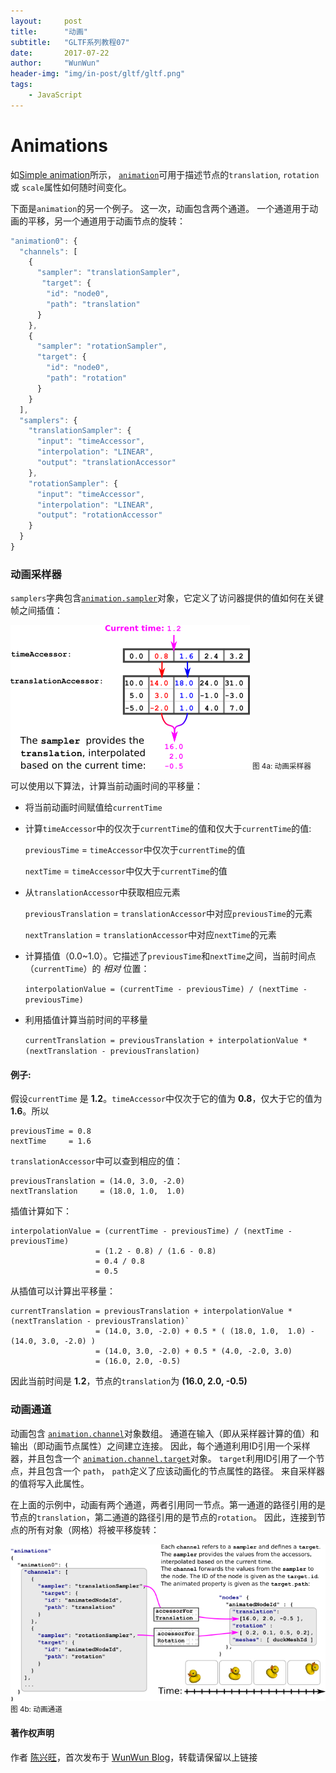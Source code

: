 ```yaml
---
layout:     post
title:      "动画"
subtitle:   "GLTF系列教程07"
date:       2017-07-22
author:     "WunWun"
header-img: "img/in-post/gltf/gltf.png"
tags:
    - JavaScript
---
```



# Animations

如[Simple animation](gltfTutorial_005_SimpleAnimation.md)所示， [`animation`](https://github.com/KhronosGroup/glTF/tree/master/specification#reference-animation)可用于描述节点的`translation`, `rotation` 或 `scale`属性如何随时间变化。

下面是`animation`的另一个例子。 这一次，动画包含两个通道。 一个通道用于动画的平移，另一个通道用于动画节点的旋转：

```javascript
"animation0": {
  "channels": [
    {
      "sampler": "translationSampler",
       "target": {
        "id": "node0",
        "path": "translation"
      }
    },
    {
      "sampler": "rotationSampler",
      "target": {
        "id": "node0",
        "path": "rotation"
      }
    }
  ],
  "samplers": {
    "translationSampler": {
      "input": "timeAccessor",
      "interpolation": "LINEAR",
      "output": "translationAccessor"
    },
    "rotationSampler": {
      "input": "timeAccessor",
      "interpolation": "LINEAR",
      "output": "rotationAccessor"
    }
  }
}
```


### 动画采样器

`samplers`字典包含[`animation.sampler`](https://github.com/KhronosGroup/glTF/blob/master/specification/README.md#reference-animation.sampler)对象，它定义了访问器提供的值如何在关键帧之间插值：


![java-javascript](/img/in-post/gltf/animationSamplers.png)
<small class="img-hint">图 4a: 动画采样器</small>

可以使用以下算法，计算当前动画时间的平移量：

* 将当前动画时间赋值给`currentTime`
* 计算`timeAccessor`中的仅次于`currentTime`的值和仅大于`currentTime`的值:

    `previousTime` = `timeAccessor`中仅次于`currentTime`的值

    `nextTime`  = `timeAccessor`中仅大于`currentTime`的值

* 从`translationAccessor`中获取相应元素

    `previousTranslation` = `translationAccessor`中对应`previousTime`的元素

    `nextTranslation` = `translationAccessor`中对应`nextTime`的元素

* 计算插值（0.0~1.0）。它描述了`previousTime`和`nextTime`之间，当前时间点（`currentTime`）的 *相对* 位置：

    `interpolationValue = (currentTime - previousTime) / (nextTime - previousTime)`

* 利用插值计算当前时间的平移量

    `currentTranslation = previousTranslation + interpolationValue * (nextTranslation - previousTranslation)`


#### 例子:

假设`currentTime` 是 **1.2**。`timeAccessor`中仅次于它的值为 **0.8**，仅大于它的值为 **1.6**。所以

    previousTime = 0.8
    nextTime     = 1.6

`translationAccessor`中可以查到相应的值：

    previousTranslation = (14.0, 3.0, -2.0)
    nextTranslation     = (18.0, 1.0,  1.0)

插值计算如下：

    interpolationValue = (currentTime - previousTime) / (nextTime - previousTime)
                       = (1.2 - 0.8) / (1.6 - 0.8)
                       = 0.4 / 0.8         
                       = 0.5

从插值可以计算出平移量：

    currentTranslation = previousTranslation + interpolationValue * (nextTranslation - previousTranslation)`
                       = (14.0, 3.0, -2.0) + 0.5 * ( (18.0, 1.0,  1.0) - (14.0, 3.0, -2.0) )
                       = (14.0, 3.0, -2.0) + 0.5 * (4.0, -2.0, 3.0)
                       = (16.0, 2.0, -0.5)

因此当前时间是 **1.2**，节点的`translation`为 **(16.0, 2.0, -0.5)**



### 动画通道

动画包含 [`animation.channel`](https://github.com/KhronosGroup/glTF/blob/master/specification/README.md#reference-animation.channel)对象数组。 通道在输入（即从采样器计算的值）和输出（即动画节点属性）之间建立连接。 因此，每个通道利用ID引用一个采样器，并且包含一个 [`animation.channel.target`](https://github.com/KhronosGroup/glTF/blob/master/specification/README.md#reference-animation.channel.target)对象。 `target`利用ID引用了一个节点，并且包含一个 `path`， `path`定义了应该动画化的节点属性的路径。 来自采样器的值将写入此属性。

在上面的示例中，动画有两个通道，两者引用同一节点。第一通道的路径引用的是节点的`translation`，第二通道的路径引用的是节点的`rotation`。 因此，连接到节点的所有对象（网格）将被平移旋转：


![java-javascript](/img/in-post/gltf/animationChannels.png)
<small class="img-hint">图 4b: 动画通道</small>

#### 著作权声明
  
作者 [陈兴旺](http://weibo.com/xingwangchan)，首次发布于 [WunWun Blog](http://iwun.github.io/)，转载请保留以上链接

